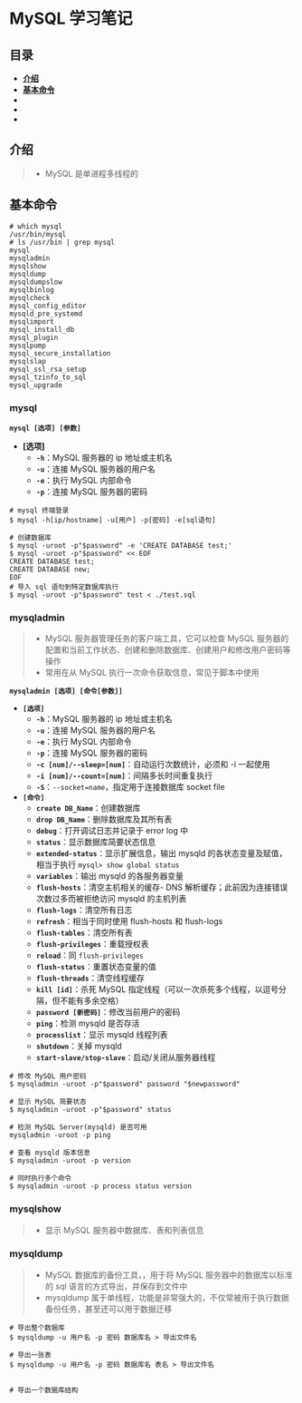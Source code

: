 # MySQL 学习笔记

## 目录

* **[介绍](#介绍)**
* **[基本命令](#基本命令)**
* **[](#)**
* **[](#)**
* **[](#)**

## 介绍

> * MySQL 是单进程多线程的

## 基本命令

``` shell
# which mysql
/usr/bin/mysql
# ls /usr/bin | grep mysql
mysql
mysqladmin
mysqlshow
mysqldump
mysqldumpslow
mysqlbinlog
mysqlcheck
mysql_config_editor
mysqld_pre_systemd
mysqlimport
mysql_install_db
mysql_plugin
mysqlpump
mysql_secure_installation
mysqlslap
mysql_ssl_rsa_setup
mysql_tzinfo_to_sql
mysql_upgrade
```

### mysql 

**`mysql [选项] [参数]`**
* **[选项]**
  * **`-h`**：MySQL 服务器的 ip 地址或主机名
  * **`-u`**：连接 MySQL 服务器的用户名
  * **`-e`**：执行 MySQL 内部命令
  * **`-p`**：连接 MySQL 服务器的密码

``` shell
# mysql 终端登录
$ mysql -h[ip/hostname] -u[用户] -p[密码] -e[sql语句]

# 创建数据库
$ mysql -uroot -p"$password" -e 'CREATE DATABASE test;'
$ mysql -uroot -p"$password" << EOF
CREATE DATABASE test;
CREATE DATABASE new;
EOF
# 导入 sql 语句到特定数据库执行
$ mysql -uroot -p"$password" test < ./test.sql
```

### mysqladmin

> * MySQL 服务器管理任务的客户端工具，它可以检查 MySQL 服务器的配置和当前工作状态、创建和删除数据库、创建用户和修改用户密码等操作
> * 常用在从 MySQL 执行一次命令获取信息，常见于脚本中使用

**`mysqladmin [选项] [命令[参数]]`**
* **`[选项]`**
  * **`-h`**：MySQL 服务器的 ip 地址或主机名
  * **`-u`**：连接 MySQL 服务器的用户名
  * **`-e`**：执行 MySQL 内部命令
  * **`-p`**：连接 MySQL 服务器的密码
  * **`-c [num]/--sleep=[num]`**：自动运行次数统计，必须和 -i 一起使用
  * **`-i [num]/--count=[num]`**：间隔多长时间重复执行
  * **`-S`**：`--socket=name`，指定用于连接数据库 socket file
* **`[命令]`**
  * **`create DB_Name`**：创建数据库
  * **`drop DB_Name`**：删除数据库及其所有表
  * **`debug`**：打开调试日志并记录于 error log 中
  * **`status`**：显示数据库简要状态信息
  * **`extended-status`**：显示扩展信息，输出 mysqld 的各状态变量及赋值，相当于执行 `mysql> show global status`
  * **`variables`**：输出 mysqld 的各服务器变量
  * **`flush-hosts`**：清空主机相关的缓存- DNS 解析缓存；此前因为连接错误次数过多而被拒绝访问 mysqld 的主机列表
  * **`flush-logs`**：清空所有日志
  * **`refresh`**：相当于同时使用 flush-hosts 和 flush-logs
  * **`flush-tables`**：清空所有表
  * **`flush-privileges`**：重载授权表
  * **`reload`**：同 `flush-privileges`
  * **`flush-status`**：重置状态变量的值
  * **`flush-threads`**：清空线程缓存
  * **`kill [id]`**：杀死 MySQL 指定线程（可以一次杀死多个线程，以逗号分隔，但不能有多余空格）
  * **`password [新密码]`**：修改当前用户的密码
  * **`ping`**：检测 mysqld 是否存活
  * **`processlist`**：显示 mysqld 线程列表
  * **`shutdown`**：关掉 mysqld
  * **`start-slave/stop-slave`**：启动/关闭从服务器线程


``` shell
# 修改 MySQL 用户密码
$ mysqladmin -uroot -p"$password" password "$newpassword"

# 显示 MySQL 简要状态
$ mysqladmin -uroot -p"$password" status

# 检测 MySQL Server(mysqld) 是否可用
mysqladmin -uroot -p ping

# 查看 mysqld 版本信息
$ mysqladmin -uroot -p version

# 同时执行多个命令
$ mysqladmin -uroot -p process status version
```

### mysqlshow

> * 显示 MySQL 服务器中数据库、表和列表信息 

### mysqldump

> * MySQL 数据库的备份工具，，用于将 MySQL 服务器中的数据库以标准的 sql 语言的方式导出，并保存到文件中
> * mysqldump 属于单线程，功能是非常强大的，不仅常被用于执行数据备份任务，甚至还可以用于数据迁移

``` shell
# 导出整个数据库
$ mysqldump -u 用户名 -p 密码 数据库名 > 导出文件名

# 导出一张表
$ mysqldump -u 用户名 -p 密码 数据库名 表名 > 导出文件名


# 导出一个数据库结构

```



























## 
